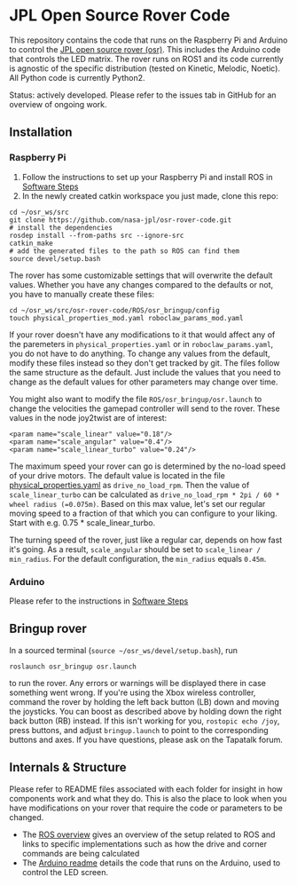 # JPL Open Source Rover Code

This repository contains the code that runs on the Raspberry Pi and Arduino to control the 
[JPL open source rover (osr)](https://github.com/nasa-jpl/open-source-rover).
This includes the Arduino code that controls the LED matrix.
The rover runs on ROS1 and its code currently is agnostic of the specific distribution 
(tested on Kinetic, Melodic, Noetic). All Python code is currently Python2.

Status: actively developed. Please refer to the issues tab in GitHub for an overview of ongoing work.

## Installation

### Raspberry Pi

1. Follow the instructions to set up your Raspberry Pi and install ROS in 
[Software Steps](https://github.com/nasa-jpl/open-source-rover/blob/master/Software/Software%20Steps.pdf)
2. In the newly created catkin workspace you just made, clone this repo:
```commandline
cd ~/osr_ws/src
git clone https://github.com/nasa-jpl/osr-rover-code.git
# install the dependencies
rosdep install --from-paths src --ignore-src
catkin_make
# add the generated files to the path so ROS can find them
source devel/setup.bash
```

The rover has some customizable settings that will overwrite the default values. 
Whether you have any changes compared to the defaults or not, you have to manually create these files:
```
cd ~/osr_ws/src/osr-rover-code/ROS/osr_bringup/config
touch physical_properties_mod.yaml roboclaw_params_mod.yaml
```
If your rover doesn't have any modifications to it that would affect any of the paremeters in `physical_properties.yaml`
or in `roboclaw_params.yaml`, you do not have to do anything.
To change any values from the default, modify these files instead so they don't get tracked by git. 
The files follow the same structure as the default. Just include the values that you need to change as the default
values for other parameters may change over time.

You might also want to modify the file `ROS/osr_bringup/osr.launch` to change the velocities the gamepad controller will
send to the rover. These values in the node joy2twist are of interest:
```
<param name="scale_linear" value="0.18"/>
<param name="scale_angular" value="0.4"/>
<param name="scale_linear_turbo" value="0.24"/>
```
The maximum speed your rover can go is determined by the no-load speed of your drive motors. The default value is located
in the file [physical_properties.yaml](ROS/osr_bringupconfig/physical_properties.yaml) as `drive_no_load_rpm`. 
Then the value of `scale_linear_turbo` can be calculated as `drive_no_load_rpm * 2pi / 60 * wheel radius (=0.075m)`.
Based on this max value, let's set our regular moving speed to a fraction of that which you can configure to your liking.
Start with e.g. 0.75 * scale_linear_turbo.

The turning speed of the rover, just like a regular car, depends on how fast it's going. As a result, `scale_angular`
should be set to `scale_linear / min_radius`. For the default configuration, the `min_radius` equals `0.45m`.

### Arduino

Please refer to the instructions in 
[Software Steps](https://github.com/nasa-jpl/open-source-rover/blob/master/Software/Software%20Steps.pdf)

## Bringup rover

In a sourced terminal (`source ~/osr_ws/devel/setup.bash`), run

```commandline
roslaunch osr_bringup osr.launch
```
to run the rover.
Any errors or warnings will be displayed there in case something went wrong. If you're using the Xbox wireless controller,
command the rover by holding the left back button (LB) down and moving the joysticks. You can boost as described above
by holding down the right back button (RB) instead. If this isn't working for you, `rostopic echo /joy`, press buttons,
and adjust `bringup.launch` to point to the corresponding buttons and axes. If you have questions, please ask on the 
Tapatalk forum.

## Internals & Structure

Please refer to README files associated with each folder for insight in how components work and what they do. 
This is also the place to look when you have modifications on your rover that require the code or parameters to be
changed.

* The [ROS overview](ROS/README.md) gives an overview of the setup related to ROS and links to specific implementations
such as how the drive and corner commands are being calculated
* The [Arduino readme](Arduino/README.md) details the code that runs on the Arduino, used to control the LED screen.
